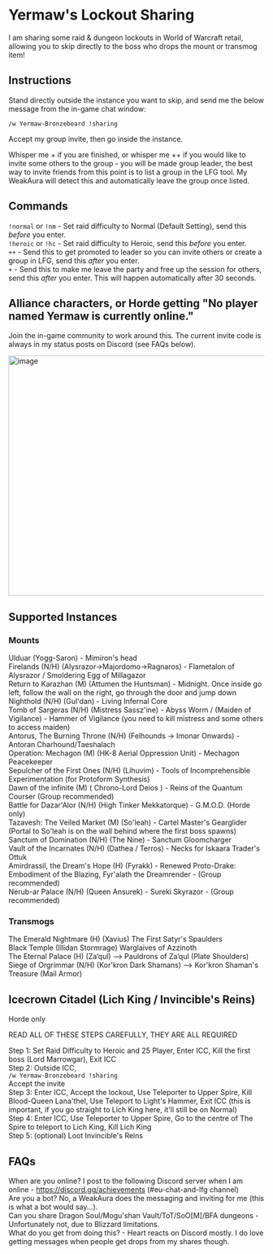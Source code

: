 # Yermaw's Lockout Sharing

I am sharing some raid & dungeon lockouts in World of Warcraft retail, allowing you to skip directly to the boss who drops the mount or transmog item!

## Instructions

Stand directly outside the instance you want to skip, and send me the below message from the in-game chat window:

`/w Yermaw-Bronzebeard !sharing`

Accept my group invite, then go inside the instance.

Whisper me + if you are finished, or whisper me ++ if you would like to invite some others to the group - you will be made group leader, the best way to invite friends from this point is to list a group in the LFG tool. My WeakAura will detect this and automatically leave the group once listed.

## Commands
`!normal` or `!nm` - Set raid difficulty to Normal (Default Setting), send this *before* you enter.  
`!heroic` or `!hc` - Set raid difficulty to Heroic, send this *before* you enter.  
`++` - Send this to get promoted to leader so you can invite others or create a group in LFG, send this *after* you enter.  
`+` - Send this to make me leave the party and free up the session for others, send this *after* you enter. This will happen automatically after 30 seconds.  

## Alliance characters, or Horde getting "No player named Yermaw is currently online."

Join the in-game community to work around this. The current invite code is always in my status posts on Discord (see FAQs below).

<img width="1201" height="471" alt="image" src="https://github.com/user-attachments/assets/65e9e51f-b9c1-455e-88a8-7eb4c004dd7f" />

## Supported Instances

### Mounts
Ulduar (Yogg-Saron) - Mimiron's head  
Firelands (N/H) (Alysrazor->Majordomo->Ragnaros) - Flametalon of Alysrazor / Smoldering Egg of Millagazor  
Return to Karazhan (M) (Attumen the Huntsman) - Midnight. Once inside go left, follow the wall on the right, go through the door and jump down  
Nighthold (N/H) (Gul'dan) - Living Infernal Core  
Tomb of Sargeras (N/H) (Mistress Sassz'ine) - Abyss Worm / (Maiden of Vigilance) - Hammer of Vigilance (you need to kill mistress and some others to access maiden)  
Antorus, The Burning Throne (N/H) (Felhounds -> Imonar Onwards)  - Antoran Charhound/Taeshalach  
Operation: Mechagon (M) (HK-8 Aerial Oppression Unit) - Mechagon Peacekeeper  
Sepulcher of the First Ones (N/H) (Lihuvim) - Tools of Incomprehensible Experimentation (for Protoform Synthesis)  
Dawn of the infinite (M) ( Chrono-Lord Deios ) - Reins of the Quantum Courser (Group recommended)  
Battle for Dazar'Alor (N/H) (High Tinker Mekkatorque) - G.M.O.D. (Horde only)  
Tazavesh: The Veiled Market (M) (So'leah) - Cartel Master's Gearglider (Portal to So'leah is on the wall behind where the first boss spawns)  
Sanctum of Domination (N/H) (The Nine) - Sanctum Gloomcharger  
Vault of the Incarnates (N/H) (Dathea / Terros) - Necks for Iskaara Trader's Ottuk  
Amirdrassil, the Dream's Hope (H) (Fyrakk) - Renewed Proto-Drake: Embodiment of the Blazing, Fyr'alath the Dreamrender - (Group recommended)  
Nerub-ar Palace (N/H) (Queen Ansurek) - Sureki Skyrazor - (Group recommended)  

### Transmogs
The Emerald Nightmare (H) (Xavius) The First Satyr's Spaulders  
Black Temple (Illidan Stormrage) Warglaives of Azzinoth  
The Eternal Palace (H) (Za’qul) --> Pauldrons of Za’qul (Plate Shoulders)  
Siege of Orgrimmar (N/H) (Kor'kron Dark Shamans) --> Kor'kron Shaman's Treasure (Mail Armor)  

## Icecrown Citadel (Lich King / Invincible's Reins)

Horde only

READ ALL OF THESE STEPS CAREFULLY, THEY ARE ALL REQUIRED

Step 1: Set Raid Difficulty to Heroic and 25 Player, Enter ICC, Kill the first boss (Lord Marrowgar), Exit ICC  
Step 2: Outside ICC,   
`/w Yermaw-Bronzebeard !sharing`  
Accept the invite  
Step 3: Enter ICC, Accept the lockout, Use Teleporter to Upper Spire, Kill Blood-Queen Lana'thel, Use Teleport to Light's Hammer, Exit ICC (this is important, if you go straight to Lich King here, it'll still be on Normal)  
Step 4: Enter ICC, Use Teleporter to Upper Spire, Go to the centre of The Spire to teleport to Lich King, Kill Lich King  
Step 5: (optional) Loot Invincible's Reins  

## FAQs

When are you online? I post to the following Discord server when I am online - https://discord.gg/achievements (#eu-chat-and-lfg channel)  
Are you a bot? No, a WeakAura does the messaging and inviting for me (this is what a bot would say...).  
Can you share Dragon Soul/Mogu'shan Vault/ToT/SoO[M]/BFA dungeons - Unfortunately not, due to Blizzard limitations.  
What do you get from doing this? - Heart reacts on Discord mostly. I do love getting messages when people get drops from my shares though.  
